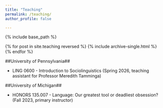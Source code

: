 ```yaml
---
title: "Teaching"
permalink: /teaching/
author_profile: false

---
```


{% include base_path %}

{% for post in site.teaching reversed %}
  {% include archive-single.html %}
{% endfor %}

##University of Pennsylvania##
- LING 0600 - Introduction to Sociolinguistics (Spring 2026, teaching assistant for Professor Meredith Tamminga)

##University of Michigan##
- HONORS 135.007 - Language: Our greatest tool or deadliest obsession? (Fall 2023, primary instructor)

